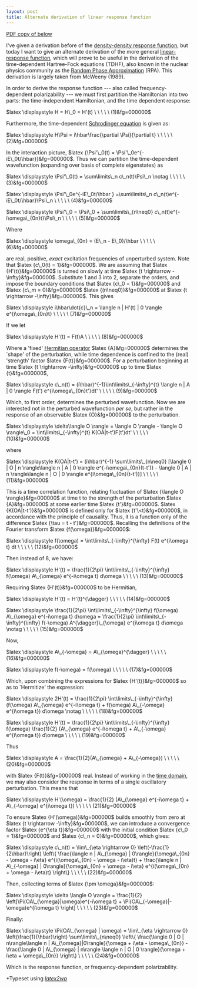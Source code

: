 ```yaml
--- 
layout: post 
title: Alternate derivation of linear response function 
---
```


[PDF copy of below](http://joshuagoings.files.wordpress.com/2013/06/responsefunction.pdf)

I've given a derivation before of the [density-density response function](http://joshuagoings.wordpress.com/2013/04/27/linear-response-td-dft-the-density-density-response-function/ "Linear Response TD-DFT: The density-density response function"), but today I want to give an alternate derivation of the more general [linear-response function](http://en.wikipedia.org/wiki/Linear_response_function "Linear response function"), which will prove to be useful in the derivation of the time-dependent Hartree-Fock equations (TDHF), also known in the nuclear physics community as the [Random Phase Approximation](http://en.wikipedia.org/wiki/Random_phase_approximation "Random phase approximation") (RPA). This derivation is largely taken from McWeeny (1989).

In order to derive the response function --- also called frequency-dependent polarizability --- we must first partition the Hamiltonian into two parts: the time-independent Hamiltonian, and the time dependent response:

$latex \displaystyle H = H\_0 + H'(t) \ \ \ \ \ (1)&fg=000000$

Furthermore, the time-dependent [Schrodinger equation](http://en.wikipedia.org/wiki/Schr%C3%B6dinger_equation "Schrödinger equation") is given as:

$latex \displaystyle H\Psi = i\hbar\frac{\partial \Psi}{\partial t} \ \ \ \ \ (2)&fg=000000$

In the interaction picture, $latex {\Psi'\_0(t) = \Psi'\_0e^{-iE\_0t/\hbar}}&fg=000000$. Thus we can partition the time-dependent wavefunction (expanding over basis of complete eigenstates) as

$latex \displaystyle \Psi'\_0(t) = \sum\limits\_n c\_n(t)\Psi\_n \notag \ \ \ \ \ (3)&fg=000000$

$latex \displaystyle \Psi'\_0e^{-iE\_0t/\hbar } =\sum\limits\_n c\_n(t)e^{-iE\_0t/\hbar}\Psi\_n \ \ \ \ \ (4)&fg=000000$

$latex \displaystyle \Psi'\_0 = \Psi\_0 + \sum\limits\_{n\neq0} c\_n(t)e^{-i\omega\_{0n}t}\Psi\_n \ \ \ \ \ (5)&fg=000000$

Where

$latex \displaystyle \omega\_{0n} = (E\_n - E\_0)/\hbar \ \ \ \ \ (6)&fg=000000$

are real, positive,&nbsp;_exact_&nbsp;excitation frequencies of unperturbed system. Note that $latex {c\_0(t) = 1}&fg=000000$. We are assuming that $latex {H'(t)}&fg=000000$ is turned on slowly at time $latex {t \rightarrow -\infty}&fg=000000$. Substitute&nbsp;1&nbsp;and&nbsp;3&nbsp;into&nbsp;2, separate the orders, and impose the boundary conditions that $latex {c\_0 = 1}&fg=000000$ and $latex {c\_m = 0}&fg=000000$ $latex {(n\neq0)}&fg=000000$ at $latex {t \rightarrow -\infty}&fg=000000$. This gives

$latex \displaystyle i\hbar\dot{c}\_n = \langle n | H'(t) | 0 \rangle e^{i\omega\_{0n}t} \ \ \ \ \ (7)&fg=000000$

If we let

$latex \displaystyle H'(t) = F(t)A \ \ \ \ \ (8)&fg=000000$

Where a 'fixed' [Hermitian operator](http://en.wikipedia.org/wiki/Self-adjoint_operator "Self-adjoint operator") $latex {A}&fg=000000$ determines the `shape' of the perturbation, while time dependence is confined to the (real) 'strength' factor $latex {F(t)}&fg=000000$. For a perturbation beginning at time $latex {t \rightarrow -\infty}&fg=000000$ up to time $latex {t}&fg=000000$,

$latex \displaystyle c\_n(t) = (i\hbar)^{-1}\int\limits\_{-\infty}^{t} \langle n | A | 0 \rangle F(t') e^{i\omega\_{0n}t'}dt' \ \ \ \ \ (9)&fg=000000$

Which, to first order, determines the perturbed wavefunction. Now we are interested not in the perturbed wavefunction&nbsp;_per se_, but rather in the response of an observable $latex {O}&fg=000000$ to the perturbation.

$latex \displaystyle \delta\langle O \rangle = \langle O \rangle - \langle O \rangle\_0 = \int\limits\_{-\infty}^{t} K(OA|t-t')F(t')dt' \ \ \ \ \ (10)&fg=000000$

where

$latex \displaystyle K(OA|t-t') = (i\hbar)^{-1} \sum\limits\_{n\neq0} [\langle 0 | O | n \rangle\langle n | A | 0 \rangle e^{-i\omega\_{0n}(t-t')} - \langle 0 | A | n \rangle\langle n | O | 0 \rangle e^{i\omega\_{0n}(t-t')}] \ \ \ \ \ (11)&fg=000000$

This is a time correlation function, relating fluctuation of $latex {\langle O \rangle}&fg=000000$ at time t to the strength of the perturbation $latex {A}&fg=000000$ at some earlier time $latex {t'}&fg=000000$. $latex {K(OA|t-t')}&fg=000000$ is defined only for $latex {t'\<t}&fg=000000$, in accordance with the principle of causality. Thus, it is a function only of the difference $latex {\tau = t - t'}&fg=000000$. Recalling the definitions of the Fourier transform $latex {f(\omega)}&fg=000000$:

$latex \displaystyle f(\omega) = \int\limits\_{-\infty}^{\infty} F(t) e^{i\omega t} dt \ \ \ \ \ (12)&fg=000000$

Then instead of&nbsp;8, we have:

$latex \displaystyle H'(t) = \frac{1}{2\pi} \int\limits\_{-\infty}^{\infty} f(\omega) A\_{\omega} e^{-i\omega t} d\omega \ \ \ \ \ (13)&fg=000000$

Requiring $latex {H'(t)}&fg=000000$ to be Hermitian,

$latex \displaystyle H'(t) = H'(t)^{\dagger} \ \ \ \ \ (14)&fg=000000$

$latex \displaystyle \frac{1}{2\pi} \int\limits\_{-\infty}^{\infty} f(\omega) A\_{\omega} e^{-i\omega t} d\omega = \frac{1}{2\pi} \int\limits\_{-\infty}^{\infty} f(-\omega) A^{\dagger}\_{\omega} e^{i\omega t} d\omega \notag \ \ \ \ \ (15)&fg=000000$

Now,

$latex \displaystyle A\_{-\omega} = A\_{\omega}^{\dagger} \ \ \ \ \ (16)&fg=000000$

$latex \displaystyle f(-\omega) = f(\omega) \ \ \ \ \ (17)&fg=000000$

Which, upon combining the expressions for $latex {H'(t)}&fg=000000$ so as to `Hermitize' the expression:

$latex \displaystyle 2H'(t) = \frac{1}{2\pi} \int\limits\_{-\infty}^{\infty} (f(\omega) A\_{\omega} e^{-i\omega t} + f(\omega) A\_{-\omega} e^{i\omega t}) d\omega \notag \ \ \ \ \ (18)&fg=000000$

$latex \displaystyle H'(t) = \frac{1}{2\pi} \int\limits\_{-\infty}^{\infty} f(\omega) \frac{1}{2} (A\_{\omega} e^{-i\omega t} + A\_{-\omega} e^{i\omega t}) d\omega \ \ \ \ \ (19)&fg=000000$

Thus

$latex \displaystyle A = \frac{1}{2}(A\_{\omega} + A\_{-\omega}) \ \ \ \ \ (20)&fg=000000$

with $latex {F(t)}&fg=000000$ real. Instead of working in the [time domain](http://en.wikipedia.org/wiki/Time_domain "Time domain"), we may also consider the response in terms of a single oscillatory perturbation. This means that

$latex \displaystyle H'(\omega) = \frac{1}{2} (A\_{\omega} e^{-i\omega t} + A\_{-\omega} e^{i\omega t}) \ \ \ \ \ (21)&fg=000000$

To ensure $latex {H'(\omega)}&fg=000000$ builds smoothly from zero at $latex {t \rightarrow -\infty}&fg=000000$, we can introduce a convergence factor $latex {e^{\eta t}}&fg=000000$ with the initial condition $latex {c\_0 = 1}&fg=000000$ and $latex {c\_n = 0}&fg=000000$, which gives:

$latex \displaystyle c\_n(t) = \lim\_{\eta \rightarrow 0} \left(-\frac{1}{2\hbar}\right) \left\{ \frac{\langle n | A\_{\omega} | 0\rangle}{\omega\_{0n} - \omega - i\eta} e^{i(\omega\_{0n} - \omega - i\eta)t} + \frac{\langle n | A\_{-\omega} | 0\rangle}{\omega\_{0n} + \omega - i\eta} e^{i(\omega\_{0n} + \omega - i\eta)t} \right\} \ \ \ \ \ (22)&fg=000000$

Then, collecting terms of $latex {\pm \omega}&fg=000000$:

$latex \displaystyle \delta \langle O \rangle = \frac{1}{2} \left[\Pi(OA\_{\omega}|\omega)e^{-i\omega t} + \Pi(OA\_{-\omega}|-\omega)e^{i\omega t} \right] \ \ \ \ \ (23)&fg=000000$

Finally:

$latex \displaystyle \Pi(OA\_{\omega} | \omega) = \lim\_{\eta \rightarrow 0} \left(\frac{1}{\hbar}\right) \sum\limits\_{n\neq0} \left\{ \frac{\langle 0 | O | n\rangle\langle n | A\_{\omega}|0\rangle}{\omega + i\eta - \omega\_{0n}} - \frac{\langle 0 | A\_{\omega} | n\rangle \langle n | O | 0 \rangle}{\omega + i\eta + \omega\_{0n}} \right\} \ \ \ \ \ (24)&fg=000000$

Which is the response function, or frequency-dependent polarizability.

\*Typeset using [_latex2wp_](http://lucatrevisan.wordpress.com/latex-to-wordpress/)

